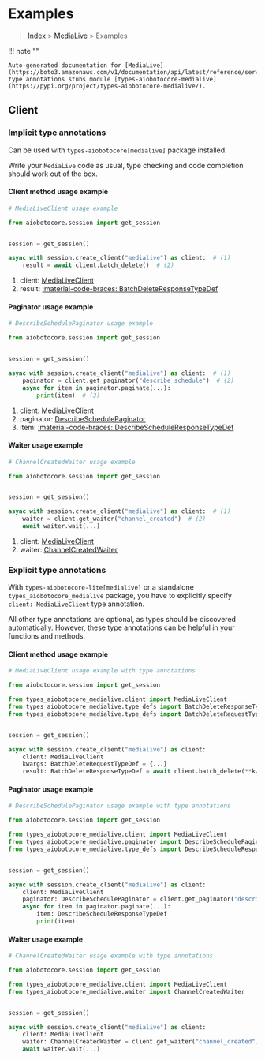 # Examples

> [Index](../README.md) > [MediaLive](./README.md) > Examples

!!! note ""

    Auto-generated documentation for [MediaLive](https://boto3.amazonaws.com/v1/documentation/api/latest/reference/services/medialive.html#medialive)
    type annotations stubs module [types-aiobotocore-medialive](https://pypi.org/project/types-aiobotocore-medialive/).

## Client

### Implicit type annotations

Can be used with `types-aiobotocore[medialive]` package installed.

Write your `MediaLive` code as usual,
type checking and code completion should work out of the box.



#### Client method usage example

```python
# MediaLiveClient usage example

from aiobotocore.session import get_session


session = get_session()

async with session.create_client("medialive") as client:  # (1)
    result = await client.batch_delete()  # (2)
```

1. client: [MediaLiveClient](./client.md)
2. result: [:material-code-braces: BatchDeleteResponseTypeDef](./type_defs.md#batchdeleteresponsetypedef)



#### Paginator usage example

```python
# DescribeSchedulePaginator usage example

from aiobotocore.session import get_session


session = get_session()

async with session.create_client("medialive") as client:  # (1)
    paginator = client.get_paginator("describe_schedule")  # (2)
    async for item in paginator.paginate(...):
        print(item)  # (3)
```

1. client: [MediaLiveClient](./client.md)
2. paginator: [DescribeSchedulePaginator](./paginators.md#describeschedulepaginator)
3. item: [:material-code-braces: DescribeScheduleResponseTypeDef](./type_defs.md#describescheduleresponsetypedef)



#### Waiter usage example

```python
# ChannelCreatedWaiter usage example

from aiobotocore.session import get_session


session = get_session()

async with session.create_client("medialive") as client:  # (1)
    waiter = client.get_waiter("channel_created")  # (2)
    await waiter.wait(...)
```

1. client: [MediaLiveClient](./client.md)
2. waiter: [ChannelCreatedWaiter](./waiters.md#channelcreatedwaiter)


### Explicit type annotations

With `types-aiobotocore-lite[medialive]`
or a standalone `types_aiobotocore_medialive` package, you have to explicitly specify
`client: MediaLiveClient` type annotation.

All other type annotations are optional, as types should be discovered automatically.
However, these type annotations can be helpful in your functions and methods.


#### Client method usage example

```python
# MediaLiveClient usage example with type annotations

from aiobotocore.session import get_session

from types_aiobotocore_medialive.client import MediaLiveClient
from types_aiobotocore_medialive.type_defs import BatchDeleteResponseTypeDef
from types_aiobotocore_medialive.type_defs import BatchDeleteRequestTypeDef


session = get_session()

async with session.create_client("medialive") as client:
    client: MediaLiveClient
    kwargs: BatchDeleteRequestTypeDef = {...}
    result: BatchDeleteResponseTypeDef = await client.batch_delete(**kwargs)
```



#### Paginator usage example

```python
# DescribeSchedulePaginator usage example with type annotations

from aiobotocore.session import get_session

from types_aiobotocore_medialive.client import MediaLiveClient
from types_aiobotocore_medialive.paginator import DescribeSchedulePaginator
from types_aiobotocore_medialive.type_defs import DescribeScheduleResponseTypeDef


session = get_session()

async with session.create_client("medialive") as client:
    client: MediaLiveClient
    paginator: DescribeSchedulePaginator = client.get_paginator("describe_schedule")
    async for item in paginator.paginate(...):
        item: DescribeScheduleResponseTypeDef
        print(item)
```



#### Waiter usage example

```python
# ChannelCreatedWaiter usage example with type annotations

from aiobotocore.session import get_session

from types_aiobotocore_medialive.client import MediaLiveClient
from types_aiobotocore_medialive.waiter import ChannelCreatedWaiter


session = get_session()

async with session.create_client("medialive") as client:
    client: MediaLiveClient
    waiter: ChannelCreatedWaiter = client.get_waiter("channel_created")
    await waiter.wait(...)
```
